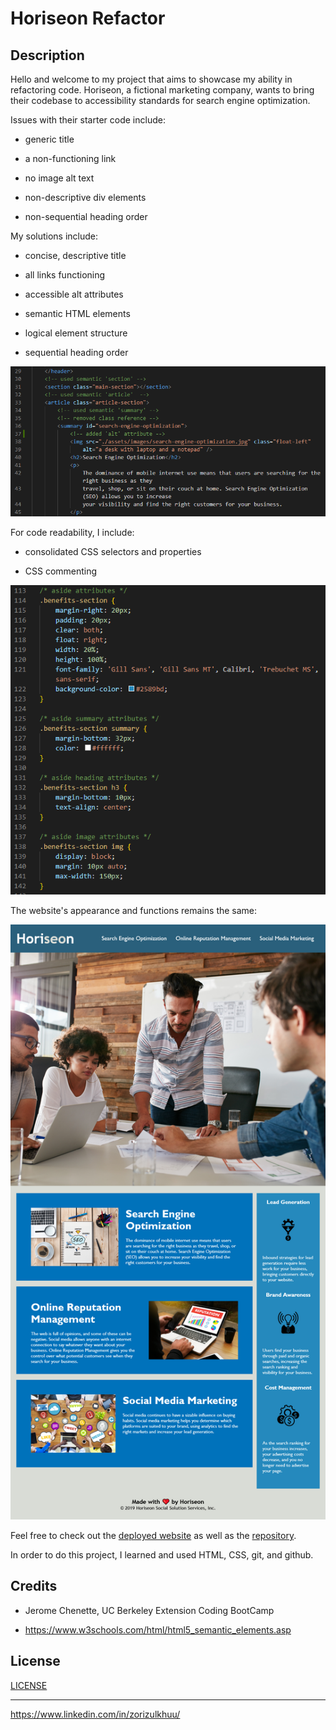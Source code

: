 # Horiseon Refactor

## Description 

Hello and welcome to my project that aims to showcase my ability in refactoring code. 
Horiseon, a fictional marketing company, wants to bring their codebase to accessibility standards for search engine optimization.

Issues with their starter code include:

- generic title

- a non-functioning link

- no image alt text

- non-descriptive div elements

- non-sequential heading order

My solutions include:

- concise, descriptive title

- all links functioning

- accessible alt attributes 

- semantic HTML elements

- logical element structure

- sequential heading order

![](./assets/images/accessible-elements-and-attributes.png)


For code readability, I include:

- consolidated CSS selectors and properties

- CSS commenting

![](./assets/images/consolidated-css-selectors.png)


The website's appearance and functions remains the same:

![](./assets/images/Screenshot-Horiseon.png)

Feel free to check out the [deployed website](https://zzzorigtbaatar.github.io/Horiseon-Refactor/) as well as the [repository](https://github.com/zzzorigtbaatar/Horiseon-Refactor).

In order to do this project, I learned and used HTML, CSS, git, and github.

## Credits

* Jerome Chenette, UC Berkeley Extension Coding BootCamp

* https://www.w3schools.com/html/html5_semantic_elements.asp


## License

[LICENSE](/LICENSE)

---

https://www.linkedin.com/in/zorizulkhuu/